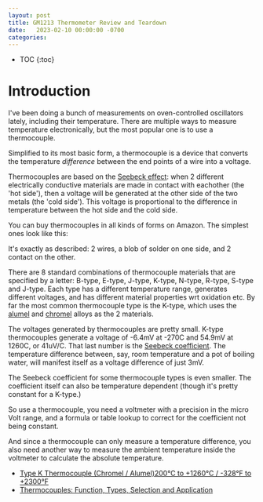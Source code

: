 ```yaml
---
layout: post
title: GM1213 Thermometer Review and Teardown
date:   2023-02-10 00:00:00 -0700
categories:
---
```


* TOC
{:toc}

# Introduction

I've been doing a bunch of measurements on oven-controlled oscillators lately, 
including their temperature. There are multiple ways to measure temperature
electronically, but the most popular one is to use a thermocouple.

Simplified to its most basic form, a thermocouple is a device that converts the 
temperature *difference* between the end points of a wire into a voltage.

Thermocouples are based on the 
[Seebeck effect](https://en.wikipedia.org/wiki/Thermoelectric_effect): when
2 different electrically conductive materials are made in contact with eachother 
(the 'hot side'), then a voltage will be generated at the other side of the two metals 
(the 'cold side'). This voltage is proportional to the difference in temperature between 
the hot side and the cold side.

You can buy thermocouples in all kinds of forms on Amazon. The simplest ones look like
this:


It's exactly as described: 2 wires, a blob of solder on one side, and 2 contact on the
other.

There are 8 standard combinations of thermocouple materials that are specified
by a letter: B-type, E-type, J-type, K-type, N-type, R-type, S-type and J-type.
Each type has a different temperature range, generates different voltages, and has
different material properties wrt oxidation etc. By far the most common
thermocouple type is the K-type, which uses the 
[alumel](https://en.wikipedia.org/wiki/Alumel) and [chromel](https://en.wikipedia.org/wiki/Chromel)
alloys as the 2 materials.

The voltages generated by thermocouples are pretty small. K-type thermocouples
generate a voltage of -6.4mV at -270C and 54.9mV at 1260C, or 41uV/C. That last
number is the [Seebeck coefficient](https://en.wikipedia.org/wiki/Seebeck_coefficient).
The temperature difference between, say, room temperature and a pot of boiling water, will 
manifest itself as a voltage difference of just 3mV.

The Seebeck coefficient for some thermocouple types is even smaller. The coefficient
itself can also be temperature dependent (though it's pretty constant for a K-type.)

So use a thermocouple, you need a voltmeter with a precision in the micro Volt range,
and a formula or table lookup to correct for the coefficient not being constant.

And since a thermocouple can only measure a temperature difference, you also need
another way to measure the ambient temperature inside the voltmeter to calculate
the absolute temperature.




* [Type K Thermocouple (Chromel / Alumel)200°C to +1260°C / -328°F to +2300°F](https://www.thermometricscorp.com/thertypk.html)
* [Thermocouples: Function, Types, Selection and Application](https://blog.endaq.com/thermocouples-function-types-selection-and-application)
